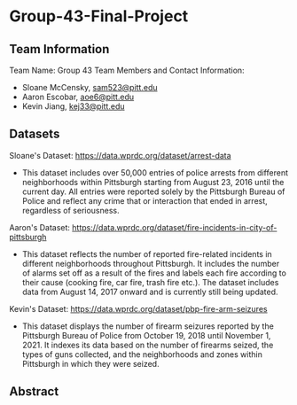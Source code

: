 # Group-43-Final-Project
## Team Information

Team Name: Group 43
Team Members and Contact Information:
* Sloane McCensky, sam523@pitt.edu
* Aaron Escobar, aoe6@pitt.edu
* Kevin Jiang, kej33@pitt.edu

## Datasets

Sloane's Dataset: 
https://data.wprdc.org/dataset/arrest-data
* This dataset includes over 50,000 entries of police arrests from different neighborhoods within Pittsburgh starting from August 23, 2016 until the current day. All entries were reported solely by the Pittsburgh Bureau of Police and reflect any crime that or interaction that ended in arrest, regardless of seriousness. 

Aaron's Dataset: 
https://data.wprdc.org/dataset/fire-incidents-in-city-of-pittsburgh
* This dataset reflects the number of reported fire-related incidents in different neighborhoods throughout Pittsburgh. It includes the number of alarms set off as a result of the fires and labels each fire according to their cause (cooking fire, car fire, trash fire etc.). The dataset includes data from August 14, 2017 onward and is currently still being updated.

Kevin's Dataset:
https://data.wprdc.org/dataset/pbp-fire-arm-seizures
* This dataset displays the number of firearm seizures reported by the Pittsburgh Bureau of Police from October 19, 2018 until November 1, 2021. It indexes its data based on the number of firearms seized, the types of guns collected, and the neighborhoods and zones within Pittsburgh in which they were seized. 

## Abstract
